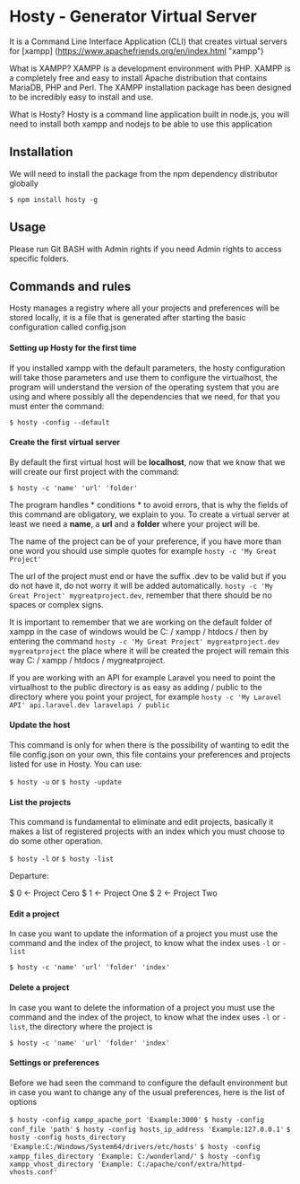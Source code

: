 # Hosty - Generator Virtual Server

It is a Command Line Interface Application (CLI) that creates virtual servers for [xampp] (https://www.apachefriends.org/en/index.html "xampp")

What is XAMPP? XAMPP is a development environment with PHP. XAMPP is a completely free and easy to install Apache distribution that contains MariaDB, PHP and Perl. The XAMPP installation package has been designed to be incredibly easy to install and use.

What is Hosty? Hosty is a command line application built in node.js, you will need to install both xampp and nodejs to be able to use this application

## Installation
We will need to install the package from the npm dependency distributor globally

`$ npm install hosty -g`

## Usage
Please run Git BASH with Admin rights if you need Admin rights to access specific folders.

## Commands and rules
Hosty manages a registry where all your projects and preferences will be stored locally, it is a file that is generated after starting the basic configuration called config.json

#### Setting up Hosty for the first time
If you installed xampp with the default parameters, the hosty configuration will take those parameters and use them to configure the virtualhost, the program will understand the version of the operating system that you are using and where possibly all the dependencies that we need, for that you must enter the command:

`$ hosty -config --default`

#### Create the first virtual server
By default the first virtual host will be **localhost**, now that we know that we will create our first project with the command:

`$ hosty -c 'name' 'url' 'folder'`

The program handles * conditions * to avoid errors, that is why the fields of this command are obligatory, we explain to you. To create a virtual server at least we need a **name**, a **url** and a **folder** where your project will be.

The name of the project can be of your preference, if you have more than one word you should use simple quotes for example `hosty -c 'My Great Project'`

The url of the project must end or have the suffix .dev to be valid but if you do not have it, do not worry it will be added automatically. `hosty -c 'My Great Project' mygreatproject.dev`, remember that there should be no spaces or complex signs.

It is important to remember that we are working on the default folder of xampp in the case of windows would be C: / xampp / htdocs / then by entering the command `hosty -c 'My Great Project' mygreatproject.dev mygreatproject` the place where it will be created the project will remain this way C: / xampp / htdocs / mygreatproject.

If you are working with an API for example Laravel you need to point the virtualhost to the public directory is as easy as adding / public to the directory where you point your project, for example `hosty -c 'My Laravel API' api.laravel.dev laravelapi / public `

#### Update the host
This command is only for when there is the possibility of wanting to edit the file config.json on your own, this file contains your preferences and projects listed for use in Hosty. You can use:

`$ hosty -u` or `$ hosty -update`

#### List the projects
This command is fundamental to eliminate and edit projects, basically it makes a list of registered projects with an index which you must choose to do some other operation.

`$ hosty -l` or `$ hosty -list`

Departure:

$ 0 <- Project Cero
$ 1 <- Project One
$ 2 <- Project Two

#### Edit a project

In case you want to update the information of a project you must use the command and the index of the project, to know what the index uses `-l` or `-list`

`$ hosty -c 'name' 'url' 'folder' 'index'`

#### Delete a project

In case you want to delete the information of a project you must use the command and the index of the project, to know what the index uses `-l` or `-list`, the directory where the project is

`$ hosty -c 'name' 'url' 'folder' 'index'`

#### Settings or preferences

Before we had seen the command to configure the default environment but in case you want to change any of the usual preferences, here is the list of options


`$ hosty -config xampp_apache_port 'Example:3000'`
`$ hosty -config conf_file 'path'`
`$ hosty -config hosts_ip_address 'Example:127.0.0.1'`
`$ hosty -config hosts_directory 'Example:C:/Windows/System64/drivers/etc/hosts'`
`$ hosty -config xampp_files_directory 'Example: C:/wonderland/'`
`$ hosty -config xampp_vhost_directory 'Example: C:/apache/conf/extra/httpd-vhosts.conf'`